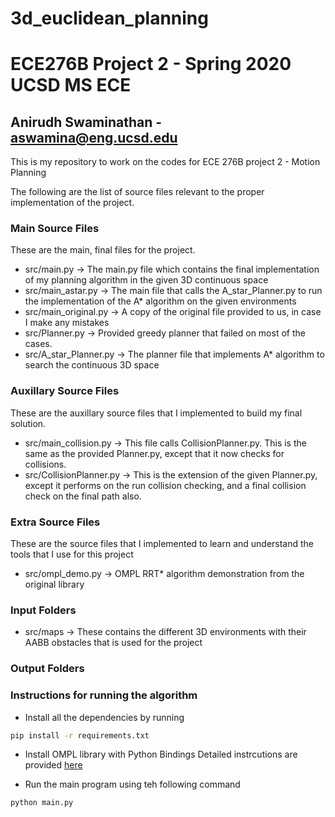 # 3d_euclidean_planning
# ECE276B Project 2 - Spring 2020 UCSD MS ECE
## Anirudh Swaminathan - aswamina@eng.ucsd.edu
This is my repository to work on the codes for ECE 276B project 2 - Motion Planning

The following are the list of source files relevant to the proper implementation of the project.

### Main Source Files

These are the main, final files for the project.

- src/main.py           -> The main.py file which contains the final implementation of my planning algorithm in the given 3D continuous space
- src/main_astar.py     -> The main file that calls the A_star_Planner.py to run the implementation of the A\* algorithm on the given environments
- src/main_original.py  -> A copy of the original file provided to us, in case I make any mistakes
- src/Planner.py        -> Provided greedy planner that failed on most of the cases.
- src/A_star_Planner.py -> The planner file that implements A\* algorithm to search the continuous 3D space

### Auxillary Source Files

These are the auxillary source files that I implemented to build my final solution.

- src/main_collision.py   -> This file calls CollisionPlanner.py. This is the same as the provided Planner.py, except that it now checks for collisions.
- src/CollisionPlanner.py -> This is the extension of the given Planner.py, except it performs on the run collision checking, and a final collision check on the final path also.

### Extra Source Files

These are the source files that I implemented to learn and understand the tools that I use for this project

 - src/ompl_demo.py  -> OMPL RRT\* algorithm demonstration from the original library

### Input Folders
 - src/maps -> These contains the different 3D environments with their AABB obstacles that is used for the project

### Output Folders

### Instructions for running the algorithm
 - Install all the dependencies by running
 ```bash
 pip install -r requirements.txt
 ```
 - Install OMPL library with Python Bindings
   Detailed instrcutions are provided [here](https://ompl.kavrakilab.org/installation.html)

 - Run the main program using teh following command
 ```bash
 python main.py
 ```
